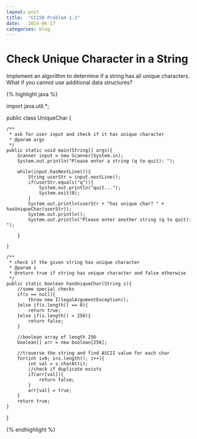 ```yaml
---
layout: post
title:  "CC150 Problem 1.1"
date:   2014-06-17
categories: blog
---
```


# Check Unique Character in a String


Implement an algorithm to determine if a string has all unique characters. 
What if you cannot use additional data structures?

{% highlight java %}

import java.util.*;

public class UniqueChar {
	
	/**
	 * ask for user input and check if it has unique character
	 * @param args
	 */
    public static void main(String[] args){
    	Scanner input = new Scanner(System.in);
    	System.out.println("Please enter a string (q to quit): ");
    	
    	while(input.hasNextLine()){
    		String userStr = input.nextLine();
    		if(userStr.equals("q")){
    			System.out.println("quit...");
    			System.exit(0);
    		}
    		System.out.println(userStr + "has unique char? " + hasUniqueChar(userStr));
    		System.out.println();
    		System.out.println("Please enter another string (q to quit): ");
    		
    	}	
    	
    }
 
    /**
     * check if the given string has unique character
     * @param s
     * @return true if string has unique character and false otherwise
     */
    public static boolean hasUniqueChar(String s){
        //some special checks
        if(s == null){
            throw new IllegalArgumentException();
        }else if(s.length() == 0){
            return true;
        }else if(s.length() > 256){
            return false;
        }
        
    	//boolean array of length 256
    	boolean[] arr = new boolean[256];
    	
    	//traverse the string and find ASCII value for each char
    	for(int i=0; i<s.length(); i++){
    		int val = s.charAt(i);
    		//check if duplicate exists
    		if(arr[val]){
    			return false;
    		}
    		arr[val] = true; 		
    	}
    	return true;  	
    }
}


{% endhighlight %}

